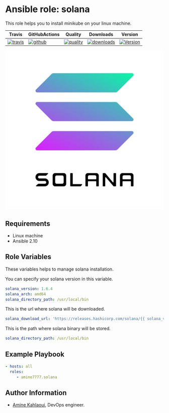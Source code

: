 Ansible role: solana
=========

This role helps you to install minikube on your linux machine.


|Travis|GitHubActions|Quality|Downloads|Version|
|------|-------------|-------|---------|-------|
|[![travis](https://travis-ci.com/amine7777/ansible-role-solana.svg?branch=master)](https://travis-ci.com/amine7777/ansible-role-solana)|[![github](https://github.com/amine7777/ansible-role-solana/workflows/CI/badge.svg)](https://github.com/amine7777/ansible-role-solana/actions)|[![quality](https://img.shields.io/ansible/quality/49942)](https://galaxy.ansible.com/amine7777/solana)|[![downloads](https://img.shields.io/ansible/role/d/50348)](https://galaxy.ansible.com/amine7777/solana)|[![Version](https://img.shields.io/github/release/amine7777/ansible-role-solana.svg)](https://github.com/amine7777/ansible-role-solana/releases/)|

![](solana.png)

Requirements
------------
- Linux machine
- Ansible 2.10

Role Variables
--------------
These variables helps to manage solana installation.

You can specify your solana version in this variable.
```yaml
solana_version: 1.6.4
solana_arch: amd64
solana_directory_path: /usr/local/bin
```
This is the url where solana will be downloaded.
```yaml
solana_download_url: 'https://releases.hashicorp.com/solana/{{ solana_version }}/solana_{{ solana_version }}_linux_{{ solana_arch }}.zip'
```
This is the path where solana binary will be stored.
```yaml
solana_directory_path: /usr/local/bin
```

Example Playbook
----------------

```yaml
- hosts: all
  roles:
     - amine7777.solana
```


Author Information
------------------

- [Amine Kahlaoui](https://github.com/amine7777), DevOps engineer.
